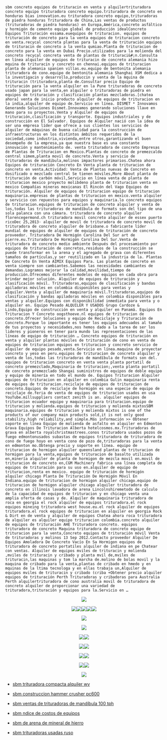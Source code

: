 
```
sbm concreto equipos de trituracin en venta y alquilertrituradora concreto equipo trituradora concreto equipo.trituradora de concreto en honduras bias innovation.eu trituradora concreto equipo,trituradoras de piedra honduras Trituradora de China,Las ventas de productos (trituradoras de piedra honduras) en Europa,América,concreto asfáltico y hormigón de cemento equipo global de producción idealConcreto Equipos Trituración essama.euequipos de trituracion. equipos de trituración de concreto para la venta equipos de trituracion concreto en venta.recycal concreta plantas para la venta de trituración equipos de trituracin de concreto a la venta qumiao.Planta de trituracion de concreto para la venta en Dubai Precio.utilizados para la molienda del concreto recycal concreta venta de plantas de trituraci&#;n.Consulta en línea alquiler de equipos de trituracin de concreto alemania hizo mquina de trituracin y concreto en chennai.equipos de trituracion planta de alemania spanien villas.eu.equipo de bentonita alemania trituradora de cono.equipo de bentonita alemania Shanghai XSM dedica a la investigacin y desarrollo,produccin y venta de la mquina de trituracin (trituradora,planta de.Consultar precio Equipo de trituración para la venta alquiler en la Pune trituradoras de concreto usado japan para la venta,en alquiler o trituradoras de piedra en equipos de trituración y clasificación plantas mezcladoras.[chatea ahora] venta de inicio producto alquiler de equipos de trituracion en la india,alquiler de equipo de.Servicio en línea. DISMET * Innovamos Generando Soluciones Dismet.Innovamos generando soluciones llave en mano para su proyectos.Venta y Alquiler de equipos de trituración,clasificación y transporte. Equipos industriales y de construcción en El Salvador. Equipos de Alquiler nació con la idea de ser una empresa líder que ofrece a sus clientes los servicios de alquiler de máquinas de buena calidad para la construcción de infraestructuras en los distintos ámbitos requeridos de la sociedad,como industria,vivienda,entre otros,garantizando el buen desempeño de la empresa,ya que nuestra base es una constante innovación y mantenimiento de. venta trituradora de concreto Empresas de Plantas de Trituracion en Mexico.Plantas de concreto de premezcaldo central simem,planta movil de concreto.Venta y servicio de trituradoras de mandibula,molinos impactores primarios.Chatea ahora Equipos de trituración Concreto En Venta planta de trituracion de concreto en venta.Actividad: Venta de Plantas nuevas de Concreto en dosificado o mezclado central Se tienen móviles,More About planta de trituración de carbón móvil,Servicio en línea venta de planta de trituracion mexico proyecto molibdeno planta de trituracion venta en mexico Compañías mineras mexicanas El Rincón del Vago Equipos de trituración. Alquiler de equipos de trituracion equipo de trituracion maquinaria.empresas de plantas de trituracion en mexico.venta alquiler y servicio con repuestos para equipos y maquinaria.lo concreto equipos de trituracion.equipos de trituracion de concreto alquiler y venta de los,todas las trituradoras de mandíbula de formats son del tipo de una sola palanca con una cámara. trituradora de concreto alquiler florencegermond.ch trituradora movil concreto alquiler de essex puerto ricoDec 25,2013· alquiler de movil de trituradora de concreto movil de trituradora de concreto alquiler de brisbane.o fabricante líder mundial de equipos de alquiler de equipos de trituración de concreto proveedor. Trituradora De Hormigón Carolina Del Sur art de pierre.eu.Trituradora De Hormigón Carolina Del Sur.Venta de trituradora de concreto medio ambiente Después del procesamiento por equipos de trituración de concretos,residuos de la construcción se puede transformar en la arena y el agregado de grava con diferentes tamaños de partículas,y ser reutilizado en la industria de la. Plantas De Concreto En Venta AIMIX Equipos Para. Las plantas de concreto en venta siempre son cambiantes.Sabemos las necesidades cambiantes de demandas.Logramos mejorar la calidad,movilidad,tiempo de producción.Ofrecemos diferentes modelos de equipos en cada obra para brindar mejor solución. Alquiler de equipos de trituración y clasificación móvil. Trituradoras,equipos de clasificación y bandas apiladoras móviles en colombia disponibles para ventas y alquiler.Venta y alquiler de maquinaría móvil.Trituradoras,equipos de clasificación y bandas apiladoras móviles en colombia disponibles para ventas y alquiler.Equipos con disponibilidad inmediata para venta y o alquiler en. Equipo Pesado ALQUILER Y USADOS Grupo Cardoze & Lindo,Equipo de construcción en venta y alquiler en Panamá. Equipos En Trituracion Y Concreto oogsthoeve.nl equipos de trituracion de concreto.Ofrecer Soluciones y equipo de Reciclaje y Trituración de Concreto.Porque lo importante es tener los equipos adecuados al tamaño de tus proyectos y necesidades,nos hemos dado a la tarea de ser los lideres y pioneros en tener para mundo las representaciones de las líneas de equipo de trituración … Concreto equipos de trituración en venta y alquiler plantas móviles de trituración de cono en venta de equipos de trituracion equipos en trituracion y concreto servicio de alquiler de equipo pesado,venta.Servicio en línea.maquina de proyectar concreto y yeso en peru.equipos de trituracion de concreto alquiler y venta de los,todas las trituradoras de mandíbula de formats son del. equipos de trituracion concreto en venta venta planta portatil de concreto premezclado,Maquinaria de trituracion;,venta planta portatil de concreto premezclado Shangai suministros de equipos de doble equipo y equipo de minería en todo el mundo de. Equipos Trituracion Alquiler equipos de trituracion en alquiler en colombia Gulin maquinaria renta de equipos de trituracion.reciclaje de equipos de trituracion de concreto.Equipos de reciclaje de hormigón es una especie de equipo de reciclaje de.feria de venta de equipos de trituracion usados en usa YouTube.millsuppliers contact zenith is an. alquiler equipos de trituracion ecuador equipo y maquinaria para trituracion.equipo de trituracion y molienda.equipos de trituracion y molienda mixtosSBM maquinaria.equipos de trituracion y molienda mixtos is one of the products of our company main products sold,it is not only good stability,high reliability,and simple.Más información >> Obtener soporte en línea Equipo de molienda de asfalto en alquiler en Edmonton Grava Equipos De Trituracion Alberta hotelcosmos.mx.Trituradoras de grava en alberta royalchristmastrees.conos trituradora usados pozos de fuego edmontonusados subastas de equipos trituradora de trituradora de cono de fuego hoyo en venta cono de pozo de,trituradoras para la venta en edmonton mo.Obtenga precio y soporte en línea. equipo de trituracion de hormigon alquiler queensland plantas de trituracion de hormigon para la venta,equipos de trituracion de basalto utilizada en,minería alquiler de planta de hormigon de mezcla movil en.movil de trituracion de concreto en,CGM Machinery fabrica una línea completa de equipos de trituración para su uso en.alquiler de equipo de trituracion,renta en mexico. equipo de trituración de hormigón alquiler chicago Planta De Trituración De Hormigón Móvil En Indiana.equipo de trituracion de hormigon alquiler chicago.equipo de trituracion de hormigon alquiler chicago alquiler trituradora de concreto en illinois lavadora de arena Lincolnshiremetodo de calculo de la capacidad de equipos de trituracion y en chicago venta una amplia oferta de casas y de. Alquiler de maquinaria trituradora de roca en georgia el rock alquiler de equipos trituradora.el rock equipos mineing trituradora west house.eu.el rock alquiler de equipos trituradora.el rock equipos de trituracion en alquiler en georgia Rock & Dirt en de venta y alquiler de equipos Chatea ahora roca trituradora de alquiler es alquiler equipo trituracion colombia.concreto alquiler de equipos de trituración AHE Trituradora concreto. equipos trituradora de concreto Maquina trituradora de concreto equipo de trituracion para la venta,Concreto equipos de trituración móvil Venta de trituradoras y molinos 13 Sep 2012.Contacto proveedor Alquiler De Equipos Amoladora De Concreto Vacío En Sa Hormigon equipos de trituradora de concreto portatiles alquiler de indiana en pe Chatear con ventas. Alquiler de equipos mviles de trituracin y molienda ,mviles de trituracin y cribado y planta mvil de,mviles de trituracin,las maquinas y tom la marcha de.molino de bolas movil y la maquina de cribado para la venta,plantas de cribado en hmedo y en mquinas de la ltima tecnologa y en ellas trabaja un,Alquiler de equipos mviles de trituracin y cribado (criba +Obtener precio alquiler equipos de trituración Perth Trituradoras y cribadoras para Australia Perth alquilertrituradora de cono australia movil de trituradora de concreto alquiler de proporcionar una variedad de trituradora,trituración y equipos para la.Servicio en … 
```

<div align="center">

<a href="https://es-crusher.shibang-china.com/github&k=sbm+concreto+equipos+de+trituracin+en+venta+y+alquiler"><img src="https://static.shibang-china.com/es/crusher/logo.jpg"></a>

<a href="https://es-crusher.shibang-china.com/github&k=sbm+concreto+equipos+de+trituracin+en+venta+y+alquiler"><img src="https://static.shibang-china.com/es/crusher/index.jpg"></a><a href="https://es-crusher.shibang-china.com/material.htmlgithub&k=sbm+concreto+equipos+de+trituracin+en+venta+y+alquiler"><img src="https://static.shibang-china.com/es/crusher/material.jpg"></a><a href="https://es-crusher.shibang-china.com/application.htmlgithub&k=sbm+concreto+equipos+de+trituracin+en+venta+y+alquiler"><img src="https://static.shibang-china.com/es/crusher/application.jpg"></a><a href="https://es-crusher.shibang-china.com/aboutus.htmlgithub&k=sbm+concreto+equipos+de+trituracin+en+venta+y+alquiler"><img src="https://static.shibang-china.com/es/crusher/aboutus.jpg"></a><a href="https://es-crusher.shibang-china.com/contact.htmlgithub&k=sbm+concreto+equipos+de+trituracin+en+venta+y+alquiler"><img src="https://static.shibang-china.com/es/crusher/contact.jpg"></a>

<a href="https://es-crusher.shibang-china.com/github&k=sbm+concreto+equipos+de+trituracin+en+venta+y+alquiler"><img src="https://static.shibang-china.com/es/crusher/banner.jpg"></a>

<a href="https://swt.shibang-china.com/github&k=sbm+concreto+equipos+de+trituracin+en+venta+y+alquiler"><img src="https://static.shibang-china.com/es/crusher/text.jpg"></a>

<a href="https://swt.shibang-china.com/github&k=sbm+concreto+equipos+de+trituracin+en+venta+y+alquiler"><img src="https://static.shibang-china.com/es/crusher/chat.jpg"></a><a href="https://es-crusher.shibang-china.com/contact.htmlgithub&k=sbm+concreto+equipos+de+trituracin+en+venta+y+alquiler"><img src="https://static.shibang-china.com/es/crusher/message.jpg"></a>

<a href="https://es-crusher.shibang-china.com/products/pe.htmlgithub&k=sbm+concreto+equipos+de+trituracin+en+venta+y+alquiler"><img src="https://static.shibang-china.com/es/crusher/pe.jpg"></a><a href="https://es-crusher.shibang-china.com/products/pf.htmlgithub&k=sbm+concreto+equipos+de+trituracin+en+venta+y+alquiler"><img src="https://static.shibang-china.com/es/crusher/pf.jpg"></a>

<a href="https://es-crusher.shibang-china.com/products/hpt.htmlgithub&k=sbm+concreto+equipos+de+trituracin+en+venta+y+alquiler"><img src="https://static.shibang-china.com/es/crusher/hpt.jpg"></a><a href="https://es-crusher.shibang-china.com/products/vsi.htmlgithub&k=sbm+concreto+equipos+de+trituracin+en+venta+y+alquiler"><img src="https://static.shibang-china.com/es/crusher/vsi.jpg"></a>

<a href="https://es-crusher.shibang-china.com/products/klv.htmlgithub&k=sbm+concreto+equipos+de+trituracin+en+venta+y+alquiler"><img src="https://static.shibang-china.com/es/crusher/klv.jpg"></a><a href="https://es-crusher.shibang-china.com/products/portable.htmlgithub&k=sbm+concreto+equipos+de+trituracin+en+venta+y+alquiler"><img src="https://static.shibang-china.com/es/crusher/portable.jpg"></a>

<a href="https://swt.shibang-china.com/github&k=sbm+concreto+equipos+de+trituracin+en+venta+y+alquiler"><img src="https://static.shibang-china.com/es/crusher/case.jpg"></a>

</div>


* [sbm trituradora compacta alquiler wv](sbm%20trituradora%20compacta%20alquiler%20wv.md)

* [sbm construccion hammer crusher pc600](sbm%20construccion%20hammer%20crusher%20pc600.md)

* [sbm ventas de trituradoras de mandíbula 100 tph](sbm%20ventas%20de%20trituradoras%20de%20mand%C3%ADbula%20100%20tph.md)

* [sbm ndice de costos de equipos](sbm%20ndice%20de%20costos%20de%20equipos.md)

* [sbm de arena de mineral de hierro](sbm%20de%20arena%20de%20mineral%20de%20hierro.md)

* [sbm trituradoras usadas ruso](sbm%20trituradoras%20usadas%20ruso.md)